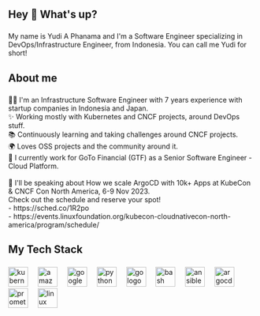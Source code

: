 ## Hey 👋 What's up?

###

<p align="left">My name is Yudi A Phanama and I'm a Software Engineer specializing in DevOps/Infrastructure Engineer, from Indonesia. You can call me Yudi for short!</p>

###

## About me

###

<p align="left">👨🏻 I'm an Infrastructure Software Engineer with 7 years experience with startup companies in Indonesia and Japan.<br>✨ Working mostly with Kubernetes and CNCF projects, around DevOps stuff.<br>📚 Continuously learning and taking challenges around CNCF projects.<br>🌍 Loves OSS projects and the community around it.<br>🏢 I currently work for GoTo Financial (GTF) as a Senior Software Engineer - Cloud Platform.<br><br>📌 I'll be speaking about How we scale ArgoCD with 10k+ Apps at KubeCon & CNCF Con North America, 6-9 Nov 2023.<br>Check out the schedule and reserve your spot!<br>- https://sched.co/1R2po<br>- https://events.linuxfoundation.org/kubecon-cloudnativecon-north-america/program/schedule/</p>

###

## My Tech Stack

###

<div align="left">
  <img src="https://skillicons.dev/icons?i=kubernetes" height="40" alt="kubernetes logo"  />
  <img width="12" />
  <img src="https://skillicons.dev/icons?i=aws" height="40" alt="amazonwebservices logo"  />
  <img width="12" />
  <img src="https://skillicons.dev/icons?i=gcp" height="40" alt="googlecloud logo"  />
  <img width="12" />
  <img src="https://skillicons.dev/icons?i=py" height="40" alt="python logo"  />
  <img width="12" />
  <img src="https://skillicons.dev/icons?i=go" height="40" alt="go logo"  />
  <img width="12" />
  <img src="https://skillicons.dev/icons?i=bash" height="40" alt="bash logo"  />
  <img width="12" />
  <img src="https://skillicons.dev/icons?i=ansible" height="40" alt="ansible logo"  />
  <img width="12" />
  <img src="https://cdn.jsdelivr.net/gh/devicons/devicon/icons/argocd/argocd-original.svg" height="40" alt="argocd logo"  />
  <img width="12" />
  <img src="https://skillicons.dev/icons?i=prometheus" height="40" alt="prometheus logo"  />
  <img width="12" />
  <img src="https://skillicons.dev/icons?i=linux" height="40" alt="linux logo"  />
</div>

###
